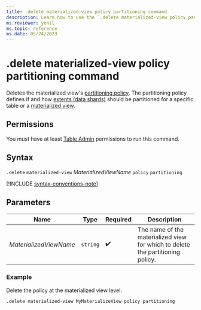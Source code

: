 ```yaml
---
title: .delete materialized-view policy partitioning command
description: Learn how to use the `.delete materialized-view policy partitioning` command to delete a materialized view's partitioning policy.
ms.reviewer: yonil
ms.topic: reference
ms.date: 05/24/2023
---
```

# .delete materialized-view policy partitioning command

Deletes the materialized view's [partitioning policy](partitioning-policy.md). The partitioning policy defines if and how [extents (data shards)](../management/extents-overview.md) should be partitioned for a specific table or a [materialized view](materialized-views/materialized-view-overview.md).

## Permissions

You must have at least [Table Admin](access-control/role-based-access-control.md) permissions to run this command.

## Syntax

`.delete` `materialized-view` *MaterializedViewName* `policy` `partitioning`

[!INCLUDE [syntax-conventions-note](../../includes/syntax-conventions-note.md)]

## Parameters

|Name|Type|Required|Description|
|--|--|--|--|
|*MaterializedViewName*| `string` | :heavy_check_mark:|The name of the materialized view for which to delete the partitioning policy.|

### Example

Delete the policy at the materialized view level:

```kusto
.delete materialized-view MyMaterializeView policy partitioning 
```
